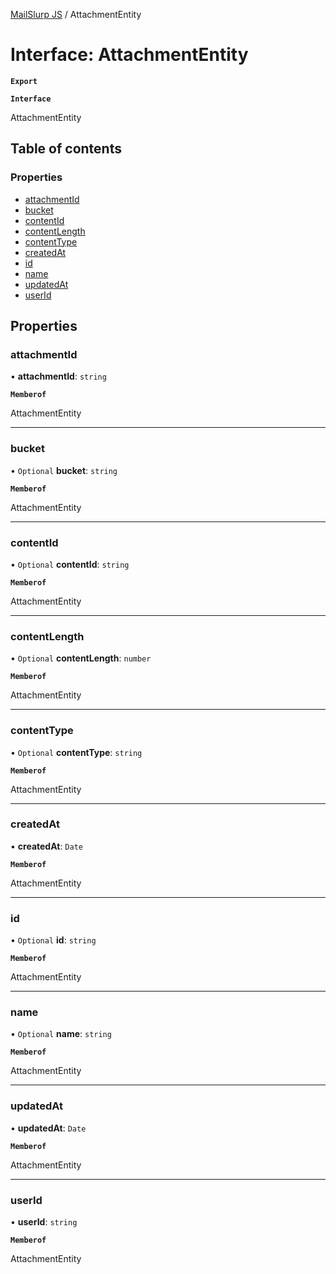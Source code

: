 [MailSlurp JS](../README.md) / AttachmentEntity

# Interface: AttachmentEntity

**`Export`**

**`Interface`**

AttachmentEntity

## Table of contents

### Properties

- [attachmentId](AttachmentEntity.md#attachmentid)
- [bucket](AttachmentEntity.md#bucket)
- [contentId](AttachmentEntity.md#contentid)
- [contentLength](AttachmentEntity.md#contentlength)
- [contentType](AttachmentEntity.md#contenttype)
- [createdAt](AttachmentEntity.md#createdat)
- [id](AttachmentEntity.md#id)
- [name](AttachmentEntity.md#name)
- [updatedAt](AttachmentEntity.md#updatedat)
- [userId](AttachmentEntity.md#userid)

## Properties

### attachmentId

• **attachmentId**: `string`

**`Memberof`**

AttachmentEntity

___

### bucket

• `Optional` **bucket**: `string`

**`Memberof`**

AttachmentEntity

___

### contentId

• `Optional` **contentId**: `string`

**`Memberof`**

AttachmentEntity

___

### contentLength

• `Optional` **contentLength**: `number`

**`Memberof`**

AttachmentEntity

___

### contentType

• `Optional` **contentType**: `string`

**`Memberof`**

AttachmentEntity

___

### createdAt

• **createdAt**: `Date`

**`Memberof`**

AttachmentEntity

___

### id

• `Optional` **id**: `string`

**`Memberof`**

AttachmentEntity

___

### name

• `Optional` **name**: `string`

**`Memberof`**

AttachmentEntity

___

### updatedAt

• **updatedAt**: `Date`

**`Memberof`**

AttachmentEntity

___

### userId

• **userId**: `string`

**`Memberof`**

AttachmentEntity
